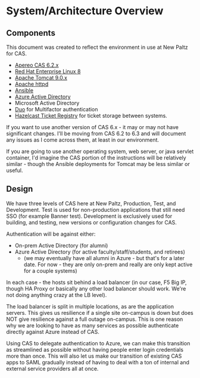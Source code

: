 # System/Architecture Overview

## Components

This document was created to reflect the environment in use at New Paltz for CAS.

* [Apereo CAS 6.2.x](https://apereo.github.io/cas/6.2.x/index.html)
* [Red Hat Enterprise Linux 8](https://redhat.com)
* [Apache Tomcat 9.0.x](https://tomcat.apache.org)
* [Apache httpd](https://httpd.apache.com)
* [Ansible](https://docs.ansible.com)
* [Azure Active Directory](https://azure.microsoft.com/en-us/services/active-directory/)
* Microsoft Active Directory
* [Duo](https://duo.com) for Multifactor authentication
* [Hazelcast Ticket Registry](https://apereo.github.io/cas/6.2.x/ticketing/Hazelcast-Ticket-Registry.html) for ticket storage between systems.

If you want to use another version of CAS 6.x - it may or may not have significant changes.  I'll be moving from CAS 6.2 to 6.3 and will document any issues as I come across them, at least in our environment.

If you are going to use another operating system, web server, or java servlet container, I'd imagine the CAS portion of the instructions will be relatively similar - though the Ansible deployments for Tomcat may be less similar or useful.

## Design
We have three levels of CAS here at New Paltz, Production, Test, and Development.  Test is used for non-production applications that still need SSO (for example Banner test).  Development is exclusively used for building, and testing, new versions or configuration changes for CAS.

Authentication will be against either:

* On-prem Active Directory (for alumni)
* Azure Active Directory (for active faculty/staff/students, and retirees)
   * (we may eventually have all alumni in Azure - but that's for a later date.  For now - they are only on-prem and really are only kept active for a couple systems)

In each case - the hosts sit behind a load balancer (in our case, F5 Big IP, though HA Proxy or basically any other load balancer should work.  We're not doing anything crazy at the LB level).

The load balancer is split in multiple locations, as are the application servers.  This gives us resilience if a single site on-campus is down but does NOT give resilience against a full outage on-campus.  This is one reason why we are looking to have as many services as possible authenticate directly against Azure instead of CAS.

Using CAS to delegate authentication to Azure, we can make this transition as streamlined as possible without having people enter login credentials more than once.  This will also let us make our transition of existing CAS apps to SAML gradually instead of having to deal with a ton of internal and external service providers all at once.


